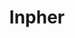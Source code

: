 ---
linkedin: https://linkedin.com/company/inpher-inc-
logohandle: inpherio
sort: inpher
title: Inpher
twitter: https://x.com/inpher_io
website: https://www.inpher.io/
---